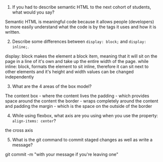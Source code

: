 1. If you had to describe semantic HTML to the next cohort of students, what would you say?

  Semantic HTML is meaningful code because it allows people (developers) to more easily understand what the code is by the tags it uses and how it is written.

2. Describe some differences between ```display: block;``` and ```display: inline;```.
  
  display: block makes the element a block item, meaning that it will sit on the page in a
  line of it's own and take up the entire width of the page.
  while inline: block, formats the element to sit inline, therefore it can sit next to other elements and it's height and width values can be changed independently

3. What are the 4 areas of the box model?

  The content box - where the content lives
  the padding - which provides space around the content
  the border - wraps completely around the content and padding
  the margin - which is the space on the outside of the border

4. While using flexbox, what axis are you using when you use the property: ```align-items: center```?

  the cross axis

5. What is the git command to commit staged changes as well as write a message? 

  git commit -m "with your message if you're leaving one"
